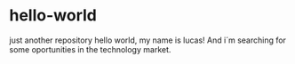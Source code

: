 # hello-world
just another repository
 hello world, my name is lucas! And i´m searching for some oportunities in the technology market.
 
 
